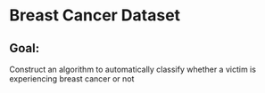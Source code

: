 # Breast Cancer Dataset

## Goal: 
Construct an algorithm to automatically classify whether a victim is experiencing breast cancer or not 
